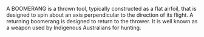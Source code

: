 A BOOMERANG is a thrown tool, typically constructed as a flat airfoil, that is designed to spin about an axis perpendicular to the direction of its flight. A returning boomerang is designed to return to the thrower. It is well known as a weapon used by Indigenous Australians for hunting.
